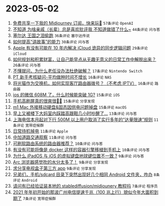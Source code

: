 # 2023-05-02

1. [免费共享一下我的 Midjourney 订阅，快来玩🤣](https://www.v2ex.com/t/936818) `57条评论` `OpenAI`
1. [不知道 为啥亲戚（长辈）总是喜欢批评我 不知道做错了什么~](https://www.v2ex.com/t/936843) `44条评论` `问与答`
1. [塞尔达 王国之泪偷跑](https://www.v2ex.com/t/936821) `36条评论` `塞尔达传说`
1. [如何提高“讲故事”的能力](https://www.v2ex.com/t/936810) `30条评论` `问与答`
1. [Apple 有没有可能在 10 年内解决 iCloud 诡异的同步逻辑问题](https://www.v2ex.com/t/936826) `29条评论` `iCloud`
1. [如何规划和积累财富，让自己能早点从无趣无意义的日常工作中解脱出来？](https://www.v2ex.com/t/936857) `26条评论` `问与答`
1. [不懂就问，为什么老任没办法杜绝破解？](https://www.v2ex.com/t/936846) `17条评论` `Nintendo Switch`
1. [PT 新手考核疑问-平均做种时间不增长](https://www.v2ex.com/t/936832) `16条评论` `NAS`
1. [将光猫作为交换机，如何实现客厅路由器拨号？（不考虑 IPTV）](https://www.v2ex.com/t/936820) `16条评论` `路由器`
1. [ios 的微信 608M 了，什么时候能突破 1G?](https://www.v2ex.com/t/936874) `15条评论` `iOS`
1. [手机高刷屏真的很爽很🐂🍺](https://www.v2ex.com/t/936869) `15条评论` `分享发现`
1. [m1 Mac 外接移动硬盘&固态因供电问题掉盘](https://www.v2ex.com/t/936848) `15条评论` `macOS`
1. [早上又被楼下大妈室内踩踏高跟鞋几小时吵醒了...](https://www.v2ex.com/t/936816) `13条评论` `问与答`
1. [上海电信本月起对下行 500M 以上用户取消了实行多年的“达量限速”规则](https://www.v2ex.com/t/936876) `11条评论` `宽带症候群`
1. [日常待机掉电](https://www.v2ex.com/t/936819) `11条评论` `Apple`
1. [中加道路交通观察](https://www.v2ex.com/t/936811) `11条评论` `问与答`
1. [可刷软路由系统的路由器推荐？](https://www.v2ex.com/t/936866) `10条评论` `问与答`
1. [有没有可能将像是 docker 这样的容器引擎移植到手机上](https://www.v2ex.com/t/936834) `10条评论` `问与答`
1. [为什么 iPadOS 与 iOS 的虚拟键盘地球键位置不一致 ?](https://www.v2ex.com/t/936863) `9条评论` `问与答`
1. [Arc 浏览器感觉吹的水分太多了！](https://www.v2ex.com/t/936858) `9条评论` `分享发现`
1. [求分享电视盒子第三方 app](https://www.v2ex.com/t/936829) `9条评论` `分享发现`
1. [兄弟们，手机/sdcard 目录下突然出现好几个相同 Android 文件夹，咋办](https://www.v2ex.com/t/936825) `8条评论` `Android`
1. [请问有已经验证装本地的 stablediffusion/midjounery 教程吗](https://www.v2ex.com/t/936881) `7条评论` `程序员`
1. [2021 年年初开始的那波广州电信提速千兆（100 兆上行）貌似今年大面积到期了](https://www.v2ex.com/t/936842) `7条评论` `宽带症候群`
